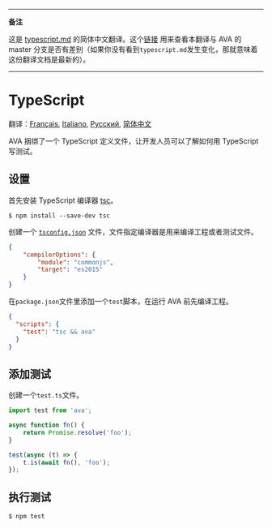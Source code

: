___
**备注**

这是 [typescript.md](https://github.com/avajs/ava/blob/master/docs/recipes/typescript.md) 的简体中文翻译。这个[链接](https://github.com/avajs/ava/compare/8e2f3dca177a4283ad882596d3c1425cabb998ef...master#diff-60cce07a584082115d230f2e3d571ad6) 用来查看本翻译与 AVA 的 master 分支是否有差别（如果你没有看到`typescript.md`发生变化，那就意味着这份翻译文档是最新的）。
___

# TypeScript

翻译：[Français](https://github.com/avajs/ava-docs/blob/master/fr_FR/docs/recipes/typescript.md), [Italiano](https://github.com/avajs/ava-docs/blob/master/it_IT/docs/recipes/typescript.md), [Русский](https://github.com/avajs/ava-docs/blob/master/ru_RU/docs/recipes/typescript.md), [简体中文](https://github.com/avajs/ava-docs/blob/master/zh_CN/docs/recipes/typescript.md)

AVA 捆绑了一个 TypeScript 定义文件，让开发人员可以了解如何用 TypeScript 写测试。

## 设置

首先安装 TypeScript 编译器 [tsc](https://github.com/Microsoft/TypeScript)。

```
$ npm install --save-dev tsc
```

创建一个 [`tsconfig.json`](https://github.com/Microsoft/TypeScript/wiki/tsconfig.json) 文件，文件指定编译器是用来编译工程或者测试文件。

```json
{
    "compilerOptions": {
        "module": "commonjs",
        "target": "es2015"
    }
}
```

在`package.json`文件里添加一个`test`脚本，在运行 AVA 前先编译工程。

```json
{
  "scripts": {
    "test": "tsc && ava"
  }
}
```


## 添加测试

创建一个`test.ts`文件。

```ts
import test from 'ava';

async function fn() {
    return Promise.resolve('foo');
}

test(async (t) => {
    t.is(await fn(), 'foo');
});
```


## 执行测试

```
$ npm test
```
